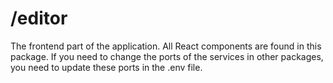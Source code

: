 # /editor

The frontend part of the application. All React components are found in this package. If you need to change the ports of the services in other packages, you need to update these ports in the .env file.
